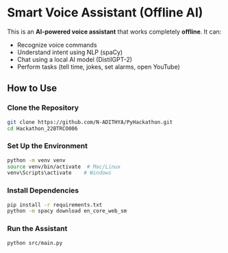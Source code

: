 # Smart Voice Assistant (Offline AI)


This is an **AI-powered voice assistant** that works completely **offline**. It can:
-  Recognize voice commands
-  Understand intent using NLP (spaCy)
-  Chat using a local AI model (DistilGPT-2)
-  Perform tasks (tell time, jokes, set alarms, open YouTube)

## How to Use
### **Clone the Repository**
```sh
git clone https://github.com/N-ADITHYA/PyHackathon.git
cd Hackathon_22BTRCO006
```

### **Set Up the Environment**
```sh
python -m venv venv
source venv/bin/activate  # Mac/Linux
venv\Scripts\activate    # Windows
```

### **Install Dependencies**
```sh
pip install -r requirements.txt
python -m spacy download en_core_web_sm
```

### **Run the Assistant**
```sh
python src/main.py
```

